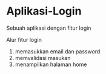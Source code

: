 # Aplikasi-Login
Sebuah aplikasi dengan fitur login

Alur fitur login
1. memasukkan email dan password
2. memvalidasi masukan
3. menampilkan halaman home
